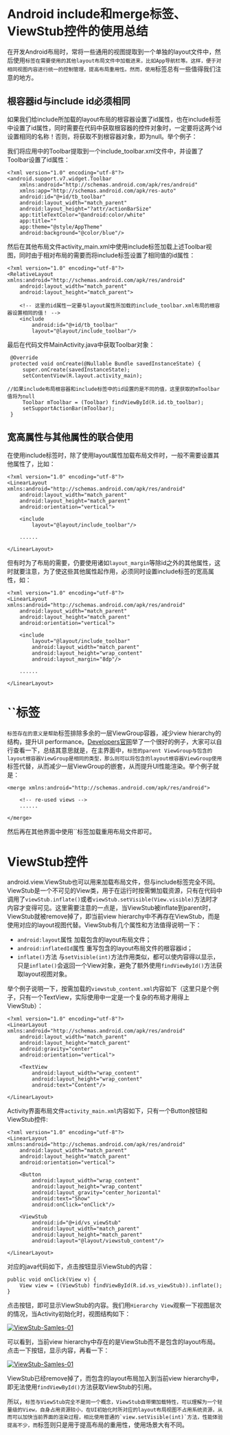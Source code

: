 # Android include和merge标签、ViewStub控件的使用总结

在开发Android布局时，常将一些通用的视图提取到一个单独的layout文件中，然后使用``标签在需要使用的其他layout布局文件中加载进来，比如App导航栏等。这样，便于对相同视图内容进行统一的控制管理，提高布局重用性。然而，使用``标签总有一些值得我们注意的地方。

## 根容器id与include id必须相同

如果我们给include所加载的layout布局的根容器设置了id属性，也在include标签中设置了id属性，同时需要在代码中获取根容器的控件对象时，一定要将这两个id设置相同的名称！否则，将获取不到根容器对象，即为null。举个例子：

我们将应用中的Toolbar提取到一个include_toolbar.xml文件中，并设置了Toolbar设置了id属性：

```
<?xml version="1.0" encoding="utf-8"?>
<android.support.v7.widget.Toolbar
    xmlns:android="http://schemas.android.com/apk/res/android"
    xmlns:app="http://schemas.android.com/apk/res-auto"
    android:id="@+id/tb_toolbar"
    android:layout_width="match_parent"
    android:layout_height="?attr/actionBarSize"
    app:titleTextColor="@android:color/white"
    app:title=""
    app:theme="@style/AppTheme"
    android:background="@color/blue"/>

```

然后在其他布局文件activity_main.xml中使用include标签加载上述Toolbar视图，同时由于相对布局的需要而将include标签设置了相同值的id属性：

```
<?xml version="1.0" encoding="utf-8"?>
<RelativeLayout xmlns:android="http://schemas.android.com/apk/res/android"
    android:layout_width="match_parent"
    android:layout_height="match_parent">

	<!-- 这里的id属性一定要与layout属性所加载的include_toolbar.xml布局的根容器设置相同的值！ -->
    <include
        android:id="@+id/tb_toolbar"
        layout="@layout/include_toolbar"/>

```

最后在代码文件MainActivity.java中获取Toolbar对象：

```
 @Override
 protected void onCreate(@Nullable Bundle savedInstanceState) {
     super.onCreate(savedInstanceState);
     setContentView(R.layout.activity_main);

//如果include布局根容器和include标签中的id设置的是不同的值，这里获取的mToolbar值将为null
     Toolbar mToolbar = (Toolbar) findViewById(R.id.tb_toolbar);
     setSupportActionBar(mToolbar);
 }

```

## 宽高属性与其他属性的联合使用

在使用include标签时，除了使用layout属性加载布局文件时，一般不需要设置其他属性了，比如：

```
<?xml version="1.0" encoding="utf-8"?>
<LinearLayout xmlns:android="http://schemas.android.com/apk/res/android"
    android:layout_width="match_parent"
    android:layout_height="match_parent"
    android:orientation="vertical">

    <include
        layout="@layout/include_toolbar"/>

    ......

</LinearLayout>

```

但有时为了布局的需要，仍要使用诸如`layout_margin`等除id之外的其他属性，这时就要注意，为了使这些其他属性起作用，必须同时设置include标签的宽高属性，如：

```
<?xml version="1.0" encoding="utf-8"?>
<LinearLayout xmlns:android="http://schemas.android.com/apk/res/android"
    android:layout_width="match_parent"
    android:layout_height="match_parent"
    android:orientation="vertical">

    <include
        layout="@layout/include_toolbar"
        android:layout_width="match_parent"
        android:layout_height="wrap_content"
        android:layout_margin="8dp"/>

    ......

</LinearLayout>

```

# ``标签

``标签存在的意义是帮助``标签排除多余的一层ViewGroup容器，减少view hierarchy的结构，提升UI performance。[Developers官网](https://developer.android.com/training/improving-layouts/reusing-layouts.html)举了一个很好的例子，大家可以自行查看一下，总结其意思就是，在主界面中，``标签的parent ViewGroup与包含的layout根容器ViewGroup是相同的类型，那么则可以将包含的layout根容器ViewGroup使用``标签代替，从而减少一层ViewGroup的嵌套，从而提升UI性能渲染。举个例子就是：

```
<merge xmlns:android="http://schemas.android.com/apk/res/android">

    <!-- re-used views -->
    ......

</merge>

```

然后再在其他界面中使用``标签加载重用布局文件即可。

# ViewStub控件

android.view.ViewStub也可以用来加载布局文件，但与include标签完全不同。ViewStub是一个不可见的View类，用于在运行时按需懒加载资源，只有在代码中调用了`viewStub.inflate()`或者`viewStub.setVisible(View.visible)`方法时才内容才变得可见。这里需要注意的一点是，当ViewStub被inflate到parent时，ViewStub就被remove掉了，即当前view hierarchy中不再存在ViewStub，而是使用对应的layout视图代替。ViewStub有几个属性和方法值得说明一下：

- `android:layout`属性
  加载包含的layout布局文件；
- `android:inflatedId`属性
  重写包含的layout布局文件的根容器id；
- `inflate()`方法
  与`setVisible(int)`方法作用类似，都可以使内容得以显示，只是`inflate()`会返回一个View对象，避免了额外使用`findViewById()`方法获取layout视图对象。

举个例子说明一下，按需加载的`viewstub_content.xml`内容如下（这里只是个例子，只有一个TextView，实际使用中一定是一个复杂的布局才用得上ViewStub）：

```
<?xml version="1.0" encoding="utf-8"?>
<LinearLayout xmlns:android="http://schemas.android.com/apk/res/android"
    android:layout_width="match_parent"
    android:layout_height="match_parent"
    android:gravity="center"
    android:orientation="vertical">

    <TextView
        android:layout_width="wrap_content"
        android:layout_height="wrap_content"
        android:text="Content"/>

</LinearLayout>

```

Activity界面布局文件`activity_main.xml`内容如下，只有一个Button按钮和ViewStub控件:

```
<?xml version="1.0" encoding="utf-8"?>
<LinearLayout xmlns:android="http://schemas.android.com/apk/res/android"
    android:layout_width="match_parent"
    android:layout_height="match_parent"
    android:orientation="vertical">

    <Button
        android:layout_width="wrap_content"
        android:layout_height="wrap_content"
        android:layout_gravity="center_horizontal"
        android:text="Show"
        android:onClick="onClick"/>

    <ViewStub
        android:id="@+id/vs_viewStub"
        android:layout_width="match_parent"
        android:layout_height="match_parent"
        android:layout="@layout/viewstub_content"/>

</LinearLayout>

```

对应的java代码如下，点击按钮显示ViewStub的内容：

```
public void onClick(View v) {
    View view = ((ViewStub) findViewById(R.id.vs_viewStub)).inflate();
}

```

点击按钮，即可显示ViewStub的内容。我们用`Hierarchy View`观察一下视图层次的情况，当Activity初始化时，视图结构如下：

[![ViewStub-Samles-01](http://ocq7gtgqu.bkt.clouddn.com/ViewStub-Samles-01.png)](http://ocq7gtgqu.bkt.clouddn.com/ViewStub-Samles-01.png)

可以看到，当前view hierarchy中存在的是ViewStub而不是包含的layout布局。点击一下按钮，显示内容，再看一下：

[![ViewStub-Samles-01](http://ocq7gtgqu.bkt.clouddn.com/ViewStub-Samles-02.png)](http://ocq7gtgqu.bkt.clouddn.com/ViewStub-Samles-02.png)

ViewStub已经remove掉了，而包含的layout布局加入到当前view hierarchy中，即无法使用`findViewById()`方法获取ViewStub的引用。

所以，``标签与ViewStub完全不是同一个概念，ViewStub自带懒加载特性，可以理解为一个轻量级的View，自身占用资源较小，在UI初始化时所对应的layout布局视图不占用系统资源，从而可以加快当前界面的渲染过程，相比使用普通的`view.setVisible(int)`方法，性能体验提高不少，而``标签则只是用于提高布局的重用性，使用场景大有不同。